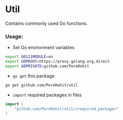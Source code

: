 # Util
Contains commonly used Go functions.

### Usage:
* Set Go environment variables
```bash
export GO111MODULE=on
export GOPROXY=https://proxy.golang.org,direct
export GOPRIVATE=github.com/PereRohit
```

* `go get` this package
```bash
go get github.com/PereRohit/util
```

* `import` required packages in files
```go
import (
    "github.com/PereRohit/util/<required_package>"
)
```